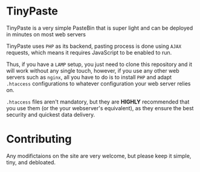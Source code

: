 # TinyPaste

TinyPaste is a very simple PasteBin that is super light and can be deployed in minutes on most web servers

TinyPaste uses `PHP` as its backend, pasting process is done using `AJAX` requests, which means it requires JavaScript to be enabled to run.

Thus, if you have a `LAMP` setup, you just need to clone this repository and it will work without any single touch, however, if you use any other web servers such as `nginx`, all you have to do is to install `PHP` and adapt `.htaccess` configurations to whatever configuration your web server relies on.

`.htaccess` files aren't mandatory, but they are **HIGHLY** recommended that you use them (or the your webserver's equivalent), as they ensure the best security and quickest data delivery.

# Contributing

Any modifictaions on the site are very welcome, but please keep it simple, tiny, and debloated.
